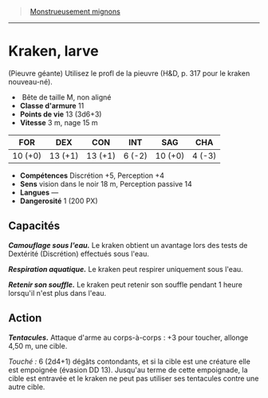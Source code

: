 ﻿> [Monstrueusement mignons](baby_bestiary.md)

---

# Kraken, larve

(Pieuvre géante)
Utilisez le profl de la pieuvre (H&D, p. 317 pour le kraken nouveau-né).

-  Bête de taille M, non aligné
- **Classe d'armure** 11
- **Points de vie** 13 (3d6+3)
- **Vitesse** 3 m, nage 15 m

|FOR|DEX|CON|INT|SAG|CHA|
|---|---|---|---|---|---|
|10 (+0)|13 (+1)|13 (+1)|6 (-2)|10 (+0)|4 (-3)|

- **Compétences** Discrétion +5, Perception +4
- **Sens** vision dans le noir 18 m, Perception passive 14
- **Langues** —
- **Dangerosité** 1 (200 PX)

## Capacités

**_Camouflage sous l'eau._** Le kraken obtient un avantage lors des tests de Dextérité (Discrétion) effectués sous l'eau.

**_Respiration aquatique._** Le kraken peut respirer uniquement sous l'eau.

**_Retenir son souffle._** Le kraken peut retenir son souffle pendant 1 heure lorsqu'il n'est plus dans l'eau.

## Action

**_Tentacules._** Attaque d'arme au corps-à-corps : +3 pour toucher, allonge 4,50 m, une cible.

_Touché :_ 6 (2d4+1) dégâts contondants, et si la cible est une créature elle est empoignée (évasion DD 13). Jusqu'au terme de cette empoignade, la cible est entravée et le kraken ne peut pas utiliser ses tentacules contre une autre cible.

